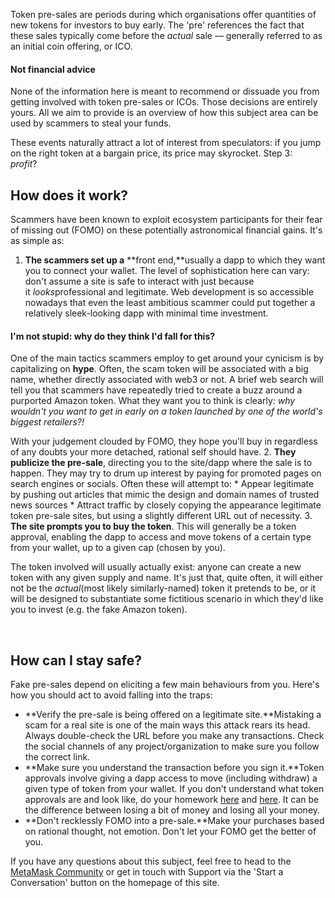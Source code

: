 Token pre-sales are periods during which organisations offer quantities of new tokens for investors to buy early. The 'pre' references the fact that these sales typically come before the *actual* sale — generally referred to as an initial coin offering, or ICO.



#### Not financial advice


None of the information here is meant to recommend or dissuade you from getting involved with token pre-sales or ICOs. Those decisions are entirely yours. All we aim to provide is an overview of how this subject area can be used by scammers to steal your funds.



These events naturally attract a lot of interest from speculators: if you jump on the right token at a bargain price, its price may skyrocket. Step 3: *profit*?  


How does it work?
-----------------


Scammers have been known to exploit ecosystem participants for their fear of missing out (FOMO) on these potentially astronomical financial gains. It's as simple as:


1. **The scammers set up a** **front end,**usually a dapp to which they want you to connect your wallet. The level of sophistication here can vary: don't assume a site is safe to interact with just because it *looks*professional and legitimate. Web development is so accessible nowadays that even the least ambitious scammer could put together a relatively sleek-looking dapp with minimal time investment. 



#### I'm not stupid: why do they think I'd fall for this?


One of the main tactics scammers employ to get around your cynicism is by capitalizing on **hype**. Often, the scam token will be associated with a big name, whether directly associated with web3 or not. A brief web search will tell you that scammers have repeatedly tried to create a buzz around a purported Amazon token. What they want you to think is clearly: *why wouldn't you want to get in early on a token launched by one of the world's biggest retailers?!*


With your judgement clouded by FOMO, they hope you'll buy in regardless of any doubts your more detached, rational self should have.
2. **They publicize the pre-sale**, directing you to the site/dapp where the sale is to happen. They may try to drum up interest by paying for promoted pages on search engines or socials. Often these will attempt to:
	* Appear legitimate by pushing out articles that mimic the design and domain names of trusted news sources
	* Attract traffic by closely copying the appearance legitimate token pre-sale sites, but using a slightly different URL out of necessity.
3. **The site prompts you to buy the token**. This will generally be a token approval, enabling the dapp to access and move tokens of a certain type from your wallet, up to a given cap (chosen by you).


The token involved will usually actually exist: anyone can create a new token with any given supply and name. It's just that, quite often, it will either not be the *actual*(most likely similarly-named) token it pretends to be, or it will be designed to substantiate some fictitious scenario in which they'd like you to invest (e.g. the fake Amazon token). 


 


How can I stay safe?
--------------------


Fake pre-sales depend on eliciting a few main behaviours from you. Here's how you should act to avoid falling into the traps:


* **Verify the pre-sale is being offered on a legitimate site.**Mistaking a scam for a real site is one of the main ways this attack rears its head. Always double-check the URL before you make any transactions. Check the social channels of any project/organization to make sure you follow the correct link.
* **Make sure you understand the transaction before you sign it.**Token approvals involve giving a dapp access to move (including withdraw) a given type of token from your wallet. If you don't understand what token approvals are and look like, do your homework [here](https://metamask.zendesk.com/hc/en-us/articles/6174898326683) and [here](https://metamask.zendesk.com/hc/en-us/articles/6055177143579). It can be the difference between losing a bit of money and losing all your money.
* **Don't recklessly FOMO into a pre-sale.**Make your purchases based on rational thought, not emotion. Don't let your FOMO get the better of you.


If you have any questions about this subject, feel free to head to the [MetaMask Community](https://community.metamask.io/) or get in touch with Support via the 'Start a Conversation' button on the homepage of this site. 


